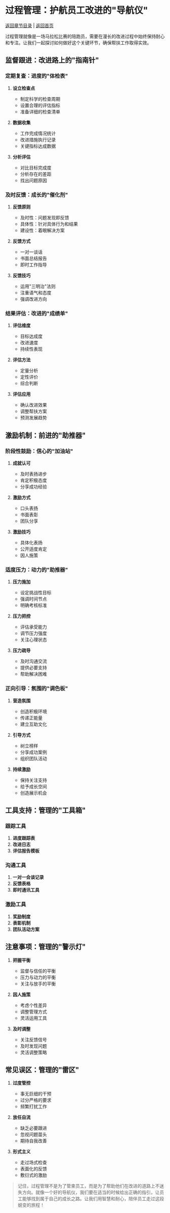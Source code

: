 # 过程管理：护航员工改进的"导航仪"

[返回章节目录](./index.md) | [返回首页](../README.md)

过程管理就像是一场马拉松比赛的陪跑员，需要在漫长的改进过程中始终保持耐心和专注。让我们一起探讨如何做好这个关键环节，确保帮扶工作取得实效。

## 监督跟进：改进路上的"指南针"

### 定期复查：进度的"体检表"

1. **设立检查点**
   - 制定科学的检查周期
   - 设置合理的评估指标
   - 准备详细的检查清单

2. **数据收集**
   - 工作完成情况统计
   - 改进措施执行记录
   - 关键指标达成数据

3. **分析评估**
   - 对比目标完成度
   - 分析存在的差距
   - 找出问题原因

### 及时反馈：成长的"催化剂"

1. **反馈原则**
   - 及时性：问题发现即反馈
   - 具体性：针对具体行为和结果
   - 建设性：着眼解决方案

2. **反馈方式**
   - 一对一谈话
   - 书面总结报告
   - 即时工作指导

3. **反馈技巧**
   - 运用"三明治"法则
   - 注重语气和态度
   - 强调改进方向

### 结果评估：改进的"成绩单"

1. **评估维度**
   - 目标达成度
   - 改进速度
   - 持续性表现

2. **评估方法**
   - 定量分析
   - 定性评价
   - 综合判断

3. **评估应用**
   - 确认改进效果
   - 调整帮扶方案
   - 预测发展趋势

## 激励机制：前进的"助推器"

### 阶段性鼓励：信心的"加油站"

1. **成就认可**
   - 及时表扬进步
   - 肯定积极态度
   - 分享成功经验

2. **激励方式**
   - 口头表扬
   - 书面表彰
   - 团队分享

3. **激励技巧**
   - 具体化表扬
   - 公开适度肯定
   - 因人施策

### 适度压力：动力的"助推器"

1. **压力施加**
   - 设定挑战性目标
   - 强调时间节点
   - 明确考核标准

2. **压力把控**
   - 评估承受能力
   - 调节压力强度
   - 关注心理状态

3. **压力疏导**
   - 及时沟通交流
   - 提供必要支持
   - 帮助解决困难

### 正向引导：氛围的"调色板"

1. **营造氛围**
   - 创造积极环境
   - 传递正能量
   - 建立互助文化

2. **引导方式**
   - 树立榜样
   - 分享成功案例
   - 组织团队活动

3. **持续激励**
   - 保持关注支持
   - 给予成长空间
   - 创造展示机会

## 工具支持：管理的"工具箱"

### 跟踪工具
1. **进度跟踪表**
2. **改进日志**
3. **评估报告模板**

### 沟通工具
1. **一对一会谈记录**
2. **反馈表格**
3. **即时通讯工具**

### 激励工具
1. **奖励制度**
2. **表彰机制**
3. **团队活动方案**

## 注意事项：管理的"警示灯"

1. **把握平衡**
   - 监督与信任的平衡
   - 压力与动力的平衡
   - 关注与放手的平衡

2. **因人施策**
   - 考虑个性差异
   - 调整管理方式
   - 灵活运用工具

3. **及时调整**
   - 关注反馈信号
   - 及时发现问题
   - 灵活调整策略

## 常见误区：管理的"雷区"

1. **过度管控**
   - 事无巨细的干预
   - 过分严格的要求
   - 频繁打扰工作

2. **放任自流**
   - 缺乏必要跟进
   - 忽视问题苗头
   - 期待自我改善

3. **形式主义**
   - 走过场式检查
   - 表面化的反馈
   - 敷衍式的激励

> 记住，过程管理不是为了管束员工，而是为了帮助他们在改进的道路上不迷失方向。就像一个好的导航仪，我们要在适当的时候给出正确的指引，让员工能够找到属于自己的成长之路。让我们用智慧和耐心，陪伴员工走过这段蜕变的旅程！
